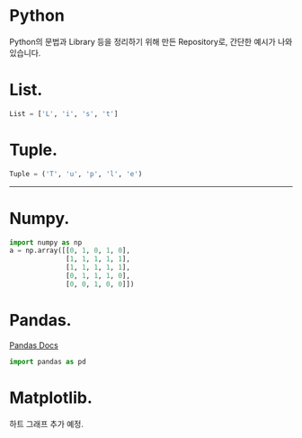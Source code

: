 # Python

Python의 문법과 Library 등을 정리하기 위해 만든 Repository로, 간단한 예시가 나와있습니다.

# List.
```Python
List = ['L', 'i', 's', 't']
```

# Tuple.
```Python
Tuple = ('T', 'u', 'p', 'l', 'e')
```

---

# Numpy.
```Python
import numpy as np
a = np.array([[0, 1, 0, 1, 0],
              [1, 1, 1, 1, 1],
              [1, 1, 1, 1, 1],
              [0, 1, 1, 1, 0],
              [0, 0, 1, 0, 0]])
```

# Pandas.
[Pandas Docs](https://pandas.pydata.org/docs/index.html)

```Python
import pandas as pd
```

# Matplotlib.
하트 그래프 추가 예정.